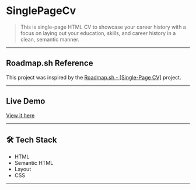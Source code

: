 # SinglePageCv

> This is  single-page HTML CV to showcase your career history with a focus on laying out your education, skills, and career history in a clean, semantic manner.

---

## Roadmap.sh Reference

This project was inspired by the [Roadmap.sh - [Single-Page CV]](https://roadmap.sh/projects/single-page-cv) project.

---

## Live Demo

[View it here](https://your-live-demo-url.com)

---

## 🛠️ Tech Stack

- HTML
- Semantic HTML
- Layout
- CSS
---
